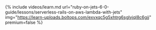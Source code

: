 {% include videos/learn.md
     url="ruby-on-jets-6-0-guide/lessons/serverless-rails-on-aws-lambda-with-jets"
     img="https://learn-uploads.boltops.com/exvxqc5g5xhtrg6sglvjql8c6gjj"
     premium=false %}
